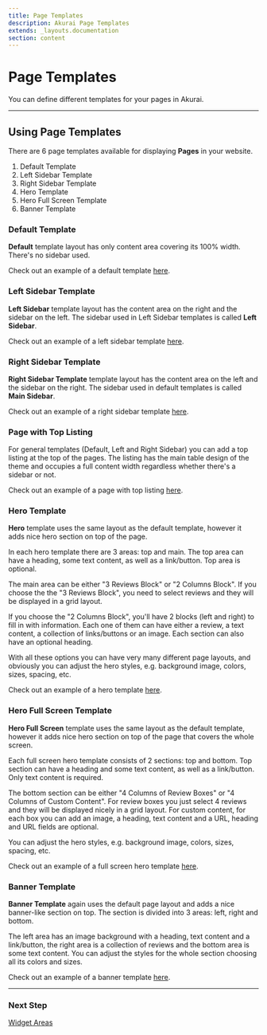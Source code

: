```yaml
---
title: Page Templates
description: Akurai Page Templates
extends: _layouts.documentation
section: content
---
```


# Page Templates

You can define different templates for your pages in Akurai.

---

## Using Page Templates

There are 6 page templates available for displaying **Pages** in your website.

1. Default Template
2. Left Sidebar Template
3. Right Sidebar Template
4. Hero Template
5. Hero Full Screen Template
6. Banner Template

### Default Template

**Default** template layout has only content area covering its 100% width. There's no sidebar used.

Check out an example of a default template [here](https://demos.dinomatic.com/athens/page-templates/default-template/).

### Left Sidebar Template

**Left Sidebar** template layout has the content area on the right and the sidebar on the left.
The sidebar used in Left Sidebar templates is called **Left Sidebar**.

Check out an example of a left sidebar template [here](https://demos.dinomatic.com/athens/page-templates/left-sidebar/).

### Right Sidebar Template

**Right Sidebar Template** template layout has the content area on the left and the sidebar on the right. The sidebar used in default templates is called **Main Sidebar**.

Check out an example of a right sidebar template [here](https://demos.dinomatic.com/athens/page-templates/right-sidebar/).

### Page with Top Listing

For general templates (Default, Left and Right Sidebar) you can add a top listing at the top of the pages. The listing has the main table design of the theme and occupies a full content width regardless whether there's a sidebar or not.

Check out an example of a page with top listing [here](https://demos.dinomatic.com/athens/page-templates/page-with-top-listing/).

### Hero Template

**Hero** template uses the same layout as the default template, however it adds nice hero section on top of the page.

In each hero template there are 3 areas: top and main. The top area can have a heading, some text content, as well as a link/button. Top area is optional.

The main area can be either "3 Reviews Block" or "2 Columns Block". If you choose the the "3 Reviews Block", you need to select reviews and they will be displayed in a grid layout.

If you choose the "2 Columns Block", you'll have 2 blocks (left and right) to fill in with information. Each one of them can have either a review, a text content, a collection of links/buttons or an image. Each section can also have an optional heading.

With all these options you can have very many different page layouts, and obviously you can adjust the hero styles, e.g. background image, colors, sizes, spacing, etc.

Check out an example of a hero template [here](https://demos.dinomatic.com/athens/page-templates/hero-template-1/).

### Hero Full Screen Template

**Hero Full Screen** template uses the same layout as the default template, however it adds nice hero section on top of the page that covers the whole screen.

Each full screen hero template consists of 2 sections: top and bottom. Top section can have a heading and some text content, as well as a link/button. Only text content is required.

The bottom section can be either "4 Columns of Review Boxes" or "4 Columns of Custom Content". For review boxes you just select 4 reviews and they will be displayed nicely in a grid layout. For custom content, for each box you can add an image, a heading, text content and a URL, heading and URL fields are optional.

You can adjust the hero styles, e.g. background image, colors, sizes, spacing, etc.

Check out an example of a full screen hero template [here](https://demos.dinomatic.com/athens/page-templates/hero-full-screen-template-1/).

### Banner Template

**Banner Template** again uses the default page layout and adds a nice banner-like section on top. The section is divided into 3 areas: left, right and bottom.

The left area has an image background with a heading, text content and a link/button, the right area is a collection of reviews and the bottom area is some text content.
You can adjust the styles for the whole section choosing all its colors and sizes.

Check out an example of a banner template [here](https://demos.dinomatic.com/athens/page-templates/banner-template/).

---

### Next Step

[Widget Areas](/docs/akurai/homepage-templates/)
